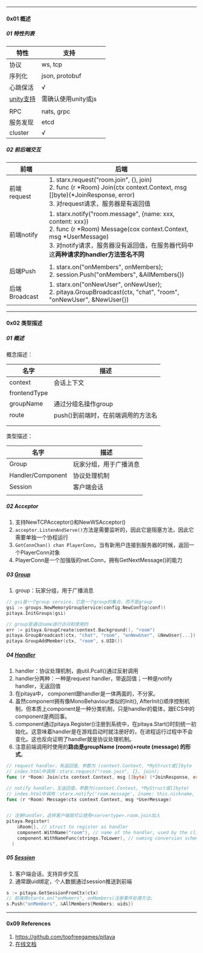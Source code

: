 -----

#### 0x01 概述



##### 01 特性列表

| 特性                                                         | 支持                |      |
| ------------------------------------------------------------ | ------------------- | ---- |
| 协议                                                         | ws, tcp             |      |
| 序列化                                                       | json, protobuf      |      |
| 心跳保活                                                     | √                   |      |
| [unity支持](https://github.com/topfreegames/libpitaya/tree/master/unity/PitayaExample) | 需确认使用unity或js |      |
|                                                              |                     |      |
| RPC                                                          | nats, grpc          |      |
| 服务发现                                                     | etcd                |      |
| cluster                                                      | √                   |      |



##### 02 前后端交互



| 前端          | 后端                                                         |
| ------------- | ------------------------------------------------------------ |
| 前端request   | 1. starx.request("room.join", {}, join)<br />2. func (r \*Room) Join(ctx context.Context, msg []byte)(*JoinResponse, error)<br/>3. 对request请求，服务器是有返回值 |
| 前端notify    | 1. starx.notify("room.message", {name: xxx, content: xxx})<br />2. func (r *Room) Message(cox context.Context, msg *UserMessage)<br />3. 对notify请求，服务器没有返回值，在服务器代码中这**两种请求的handler方法签名不同** |
|               |                                                              |
| 后端Push      | 1. starx.on("onMembers", onMembers);<br />2. session.Push("onMembers", &AllMembers{}) |
| 后端Broadcast | 1. starx.on("onNewUser", onNewUser);<br />2. pitaya.GroupBroadcast(ctx, "chat", "room", "onNewUser", &NewUser{}) |



---

#### 0x02 类型描述



##### 01 概述

概念描述：

| 名字         | 描述                               |
| ------------ | ---------------------------------- |
| context      | 会话上下文                         |
| frontendType |                                    |
| groupName    | 通过分组名操作group                |
| route        | push()到前端时，在前端调用的方法名 |
|              |                                    |
|              |                                    |



类型描述：

| 名字              | 描述                   |
| ----------------- | ---------------------- |
| Group             | 玩家分组，用于广播消息 |
| Handler/Component | 协议处理机制           |
| Session           | 客户端会话             |
|                   |                        |



##### 02 Acceptor

1. 支持NewTCPAcceptor()和NewWSAcceptor()
2. `acceptor.ListenAndServe()`方法是需要监听的，因此它是阻塞方法，因此它需要单独一个协程运行
3. `GetConnChan() chan PlayerConn`，当有新用户连接到服务器的时候，返回一个PlayerConn对象
4. PlayerConn是一个加强版的net.Conn，拥有GetNextMessage()的能力



##### 03 [Group](https://pitaya.readthedocs.io/en/latest/features.html#groups)

1. group：玩家分组，用于广播消息

```go
// gsi是一个group service，它是一个group的集合，而不是group
gsi := groups.NewMemoryGroupService(config.NewConfig(conf))
pitaya.InitGroups(gsi)

// group是通过name进行访问和使用的
err := pitaya.GroupCreate(context.Background(), "room")
pitaya.GroupBroadcast(ctx, "chat", "room", "onNewUser", &NewUser{...})
pitaya.GroupAddMember(ctx, "room", s.UID()) 

```



##### 04 [Handler](https://pitaya.readthedocs.io/en/latest/API.html#handlers)

1. handler：协议处理机制，由util.Pcall()通过反射调用
2. handler分两种：一种是request handler，带返回值；一种是notify handler，无返回值
3. 在pitaya中， component跟handler是一体两面的，不分家。
4. 虽然component拥有像MonoBehaviour类似的Init(), AfterInit()顺序控制机制，但本质上component是一种分类机制，只是handler的载体，跟ECS中的component是两回事。
5. component通过pitaya.Register()注册到系统中，在pitaya.Start()时刻统一初始化。这意味着handler是在游戏启动时就注册好的，在进程运行过程中不会变化。这也反向证明了handler就是协议处理机制。
6. 注意前端调用时使用的**路由是groupName (room)+route (message) 的形式**。

```go
// request handler，有返回值，参数为 (context.Context, *MyStruct或[]byte
// index.html中调用：starx.request("room.join", {}, join);
func (r *Room) Join(ctx context.Context, msg []byte) (*JoinResponse, error) 

// notify handler，无返回值，参数为(context.Context, *MyStruct或[]byte)
// index.html中调用：starx.notify('room.message', {name: this.nickname, content: this.inputMessage});
func (r *Room) Message(ctx context.Context, msg *UserMessage)


// 注册handler，这样客户端就可以使用<servertype>.room.join加入
pitaya.Register(
    &Room{}, // struct to register as handler
    component.WithName("room"), // name of the handler, used by the clients
    component.WithNameFunc(strings.ToLower), // naming conversion scheme to be used by the clients
  )
```



##### 05 [Session](https://pitaya.readthedocs.io/en/latest/features.html#sessions)

1. 客户端会话，支持异步交互
2. 通常跟uid绑定，个人数据通过session推送到前端



```go
s := pitaya.GetSessionFromCtx(ctx)
// 前端用startx.on("onMemers", onMembers)注册事件处理方法;
s.Push("onMembers", &AllMembers{Members: uids})
```





----

#### 0x09 References

1. https://github.com/topfreegames/pitaya
2. [在线文档](https://pitaya.readthedocs.io/en/latest)